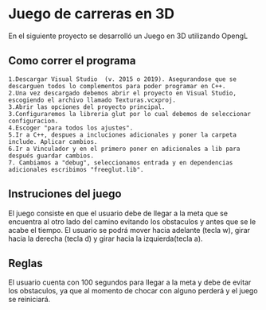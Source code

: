 
# Juego de carreras en 3D

En el siguiente proyecto se desarrolló un Juego en 3D utilizando OpengL

## Como correr el programa
    1.Descargar Visual Studio  (v. 2015 o 2019). Asegurandose que se descarguen todos lo complementos para poder programar en C++.
    2.Una vez descargado debemos abrir el proyecto en Visual Studio, escogiendo el archivo llamado Texturas.vcxproj.
    3.Abrir las opciones del proyecto principal.
    3.Configuraremos la libreria glut por lo cual debemos de seleccionar configuracion.
    4.Escoger "para todos los ajustes".
    5.Ir a C++, despues a incluciones adicionales y poner la carpeta include. Aplicar cambios.
    6.Ir a Vinculador y en el primero poner en adicionales a lib para después guardar cambios.
    7. Cambiamos a "debug", seleccionamos entrada y en dependencias adicionales escribimos "freeglut.lib".
## Instruciones del juego
El juego consiste en que el usuario debe de llegar a la meta
que se encuentra al otro lado del camino 
 evitando los obstaculos y antes que se le acabe el tiempo.
El usuario se podrá mover hacia adelante (tecla w), girar hacia la derecha (tecla d) y girar hacia la izquierda(tecla a).
## Reglas
El usuario cuenta con 100 segundos para llegar a la meta y debe de evitar los obstaculos, ya que al 
momento de chocar con alguno perderá y el juego se reiniciará.
